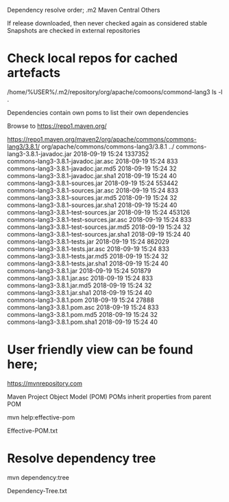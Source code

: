 Dependency resolve order;
.m2
Maven Central
Others

If release downloaded, then never checked again as considered stable
Snapshots are checked in external repositories

# Check local repos for cached artefacts
/home/%USER%/.m2/repository/org/apache/comoons/commond-lang3
ls -l .

Dependencies contain own poms to list their own dependencies

Browse to
https://repo1.maven.org/

https://repo1.maven.org/maven2/org/apache/commons/commons-lang3/3.8.1/
org/apache/commons/commons-lang3/3.8.1
../
commons-lang3-3.8.1-javadoc.jar                   2018-09-19 15:24   1337352      
commons-lang3-3.8.1-javadoc.jar.asc               2018-09-19 15:24       833      
commons-lang3-3.8.1-javadoc.jar.md5               2018-09-19 15:24        32      
commons-lang3-3.8.1-javadoc.jar.sha1              2018-09-19 15:24        40      
commons-lang3-3.8.1-sources.jar                   2018-09-19 15:24    553442      
commons-lang3-3.8.1-sources.jar.asc               2018-09-19 15:24       833      
commons-lang3-3.8.1-sources.jar.md5               2018-09-19 15:24        32      
commons-lang3-3.8.1-sources.jar.sha1              2018-09-19 15:24        40      
commons-lang3-3.8.1-test-sources.jar              2018-09-19 15:24    453126      
commons-lang3-3.8.1-test-sources.jar.asc          2018-09-19 15:24       833      
commons-lang3-3.8.1-test-sources.jar.md5          2018-09-19 15:24        32      
commons-lang3-3.8.1-test-sources.jar.sha1         2018-09-19 15:24        40      
commons-lang3-3.8.1-tests.jar                     2018-09-19 15:24    862029      
commons-lang3-3.8.1-tests.jar.asc                 2018-09-19 15:24       833      
commons-lang3-3.8.1-tests.jar.md5                 2018-09-19 15:24        32      
commons-lang3-3.8.1-tests.jar.sha1                2018-09-19 15:24        40      
commons-lang3-3.8.1.jar                           2018-09-19 15:24    501879      
commons-lang3-3.8.1.jar.asc                       2018-09-19 15:24       833      
commons-lang3-3.8.1.jar.md5                       2018-09-19 15:24        32      
commons-lang3-3.8.1.jar.sha1                      2018-09-19 15:24        40      
commons-lang3-3.8.1.pom                           2018-09-19 15:24     27888      
commons-lang3-3.8.1.pom.asc                       2018-09-19 15:24       833      
commons-lang3-3.8.1.pom.md5                       2018-09-19 15:24        32      
commons-lang3-3.8.1.pom.sha1                      2018-09-19 15:24        40     

# User friendly view can be found here;
https://mvnrepository.com


Maven Project Object Model (POM)
POMs inherit properties from parent POM

mvn help:effective-pom

Effective-POM.txt

# Resolve dependency tree
mvn dependency:tree

Dependency-Tree.txt
